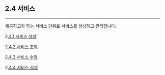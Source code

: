 ## 2.4 서비스

---

제공하고자 하는 서비스 단위로 서비스를 생성하고 관리합니다.

2[.4.1 서비스 생성](/service/create.md)

2[.4.2 서비스 조회](/service/fetch.md)

2[.4.3 서비스 수정](/service/update.md)

2[.4.4 서비스 삭제](/service/remove.md)

